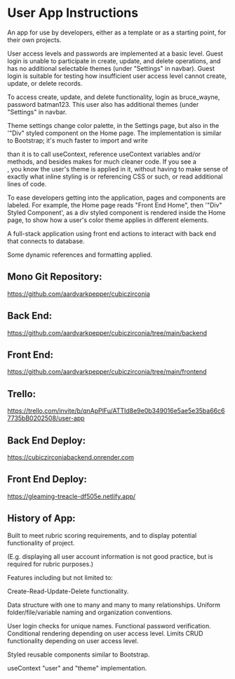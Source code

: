 # User App Instructions

An app for use by developers, either as a template or as a starting point, for their own projects.

User access levels and passwords are implemented at a basic level.  Guest login is unable to participate in create, update, and delete operations, and has no additional selectable themes (under "Settings" in navbar).  Guest login is suitable for testing how insufficient user access level cannot create, update, or delete records.

To access create, update, and delete functionality, login as bruce_wayne, password batman123.  This user also has additional themes (under "Settings" in navbar.

Theme settings change color palette, in the Settings page, but also in the '"Div" styled component on the Home page.  The implementation is similar to Bootstrap; it's much faster to import and write <Div> than it is to call useContext, reference useContext variables and/or methods, and besides makes for much cleaner code.  If you see a <Div>, you know the user's theme is applied in it, without having to make sense of exactly what inline styling is or referencing CSS or such, or read additional lines of code.

To ease developers getting into the application, pages and components are labeled.  For example, the Home page reads "Front End Home", then '"Div" Styled Component', as a div styled component is rendered inside the Home page, to show how a user's color theme applies in different elements.

A full-stack application using front end actions to interact with back end that connects to database.

Some dynamic references and formatting applied.

## Mono Git Repository:
https://github.com/aardvarkpepper/cubiczirconia

## Back End:
https://github.com/aardvarkpepper/cubiczirconia/tree/main/backend

## Front End:
https://github.com/aardvarkpepper/cubiczirconia/tree/main/frontend

## Trello:
https://trello.com/invite/b/qnApPlFu/ATTId8e9e0b349016e5ae5e35ba66c67735bB0202508/user-app

## Back End Deploy:
https://cubiczirconiabackend.onrender.com

## Front End Deploy:
https://gleaming-treacle-df505e.netlify.app/

## History of App:
Built to meet rubric scoring requirements, and to display potential functionality of project.

(E.g. displaying all user account information is not good practice, but is required for rubric purposes.)

Features including but not limited to:

Create-Read-Update-Delete functionality.

Data structure with one to many and many to many relationships.
Uniform folder/file/variable naming and organization conventions.

User login checks for unique names.
Functional password verification.
Conditional rendering depending on user access level.
Limits CRUD functionality depending on user access level.

Styled reusable components similar to Bootstrap.

useContext "user" and "theme" implementation.
